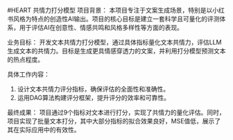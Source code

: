 #HEART 共情力打分模型
项目背景：
本项目专注于文案生成场景，特别是以小红书风格为特点的创造性AI输出。项目的核心目标是建立一套科学且可量化的评测体系，用于评估AI在创意性、情感共鸣和风格多样性等方面的表现。

业务目标：
开发文本共情力打分模型，通过具体指标量化文本共情力，评估LLM生成文本的共情力。目标是生成更具情感穿透力的文案，并利用打分模型预测文本的热点程度。

具体工作内容：
1. 设计文本共情力评分指标，确保评估的全面性和准确性。
2. 运用DAG算法构建评分框架，提升评分的效率和可靠性。

最终成果：
项目通过9个指标对文本进行打分，实现了共情力的量化评估。同时，项目实现了批量文本打分，其中大部分指标的拟合效果良好，MSE值低，展示了其在实际应用中的有效性。
